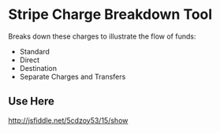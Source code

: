 # Stripe Charge Breakdown Tool

Breaks down these charges to illustrate the flow of funds:

- Standard
- Direct
- Destination
- Separate Charges and Transfers

## Use Here

http://jsfiddle.net/5cdzoy53/15/show
